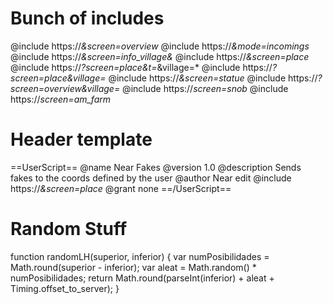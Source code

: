 # Bunch of includes

@include      https://*&screen=overview*
@include      https://*&mode=incomings*
@include      https://*&screen=info_village&*
@include      https://*&screen=place*
@include      https://*?screen=place&t=*&village=*
@include      https://*?screen=place&village=*
@include      https://*&screen=statue*
@include      https://*?screen=overview&village=*
@include      https://*screen=snob*
@include      https://*screen=am_farm*


# Header template

==UserScript==
@name         Near Fakes
@version      1.0
@description  Sends fakes to the coords defined by the user
@author       Near edit
@include      https://*&screen=place*
@grant        none
==/UserScript==


# Random Stuff

function randomLH(superior, inferior) {
    var numPosibilidades = Math.round(superior - inferior);
    var aleat = Math.random() * numPosibilidades;
    return Math.round(parseInt(inferior) + aleat + Timing.offset_to_server);
}
